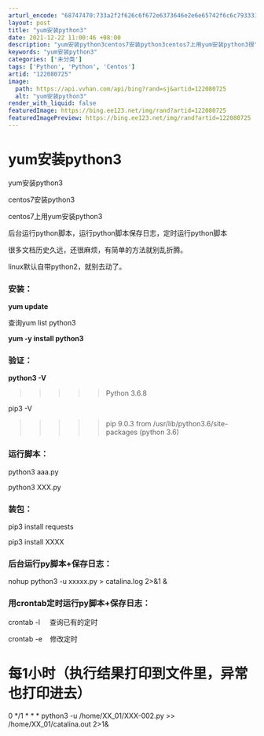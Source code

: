```yaml
---
arturl_encode: "68747470:733a2f2f626c6f672e6373646e2e6e65742f6c6c793333372f:61727469636c652f64657461696c732f313232303830373235"
layout: post
title: "yum安装python3"
date: 2021-12-22 11:00:46 +08:00
description: "yum安装python3centos7安装python3centos7上用yum安装python3很"
keywords: "yum安装python3"
categories: ['未分类']
tags: ['Python', 'Python', 'Centos']
artid: "122080725"
image:
  path: https://api.vvhan.com/api/bing?rand=sj&artid=122080725
  alt: "yum安装python3"
render_with_liquid: false
featuredImage: https://bing.ee123.net/img/rand?artid=122080725
featuredImagePreview: https://bing.ee123.net/img/rand?artid=122080725
---
```


# yum安装python3

yum安装python3

centos7安装python3

centos7上用yum安装python3

后台运行python脚本，运行python脚本保存日志，定时运行python脚本

很多文档历史久远，还很麻烦，有简单的方法就别乱折腾。

linux默认自带python2，就别去动了。

### 安装：

**yum update**

查询yum list python3

**yum -y install python3**

### **验证：**

**python3 -V**

>>>>>Python 3.6.8

pip3 -V

>>>>>pip 9.0.3 from /usr/lib/python3.6/site-packages (python 3.6)

### 运行脚本：

python3 aaa.py

python3 XXX.py

### 装包：

pip3 install requests

pip3 install XXXX

### 后台运行py脚本+保存日志：

nohup python3 -u xxxxx.py > catalina.log 2>&1 &

### 用crontab定时运行py脚本+保存日志：

crontab -l     查询已有的定时

crontab -e    修改定时

# 每1小时（执行结果打印到文件里，异常也打印进去）
  
0 */1 * * * python3 -u /home/XX_01/XXX-002.py >> /home/XX_01/catalina.out 2>1&